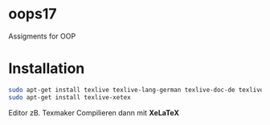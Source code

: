 # oops17
Assigments for OOP

# Installation
```bash
sudo apt-get install texlive texlive-lang-german texlive-doc-de texlive-latex-extra 
sudo apt-get install texlive-xetex
```
Editor zB. Texmaker
Compilieren dann mit **XeLaTeX**
